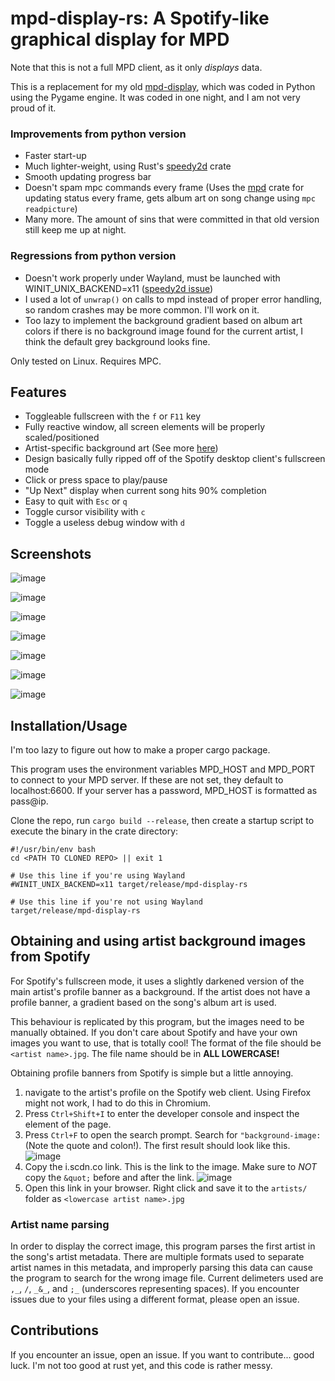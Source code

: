 # mpd-display-rs: A Spotify-like graphical display for MPD

Note that this is not a full MPD client, as it only *displays* data.

This is a replacement for my old [mpd-display](https://github.com/allylikesu/mpd-display), which was coded in Python using the Pygame engine. It was coded in one night, and I am not very proud of it.

### Improvements from python version
- Faster start-up
- Much lighter-weight, using Rust's [speedy2d](https://crates.io/crates/speedy2d) crate
- Smooth updating progress bar
- Doesn't spam mpc commands every frame (Uses the [mpd](https://crates.io/crates/mpd) crate for updating status every frame, gets album art on song change using `mpc readpicture`)
- Many more. The amount of sins that were committed in that old version still keep me up at night.
### Regressions from python version
- Doesn't work properly under Wayland, must be launched with WINIT_UNIX_BACKEND=x11 ([speedy2d issue](https://github.com/QuantumBadger/Speedy2D/issues/112))
- I used a lot of `unwrap()` on calls to mpd instead of proper error handling, so random crashes may be more common. I'll work on it.
- Too lazy to implement the background gradient based on album art colors if there is no background image found for the current artist, I think the default grey background looks fine.

Only tested on Linux. Requires MPC.

## Features
- Toggleable fullscreen with the `f` or `F11` key
- Fully reactive window, all screen elements will be properly scaled/positioned
- Artist-specific background art (See more [here](#obtaining-and-using-artist-background-images-from-spotify))
- Design basically fully ripped off of the Spotify desktop client's fullscreen mode
- Click or press space to play/pause
- "Up Next" display when current song hits 90% completion
- Easy to quit with `Esc` or `q`
- Toggle cursor visibility with `c`
- Toggle a useless debug window with `d`

## Screenshots
![image](img/1.png)

![image](img/2.png)

![image](img/3.png)

![image](img/4.png)

![image](img/5.png)

![image](img/6.png)

![image](img/7.png)

## Installation/Usage
I'm too lazy to figure out how to make a proper cargo package.

This program uses the environment variables MPD_HOST and MPD_PORT to connect to your MPD server. If these are not set, they default to localhost:6600. If your server has a password, MPD_HOST is formatted as pass@ip.

Clone the repo, run `cargo build --release`, then create a startup script to execute the binary in the crate directory:
```
#!/usr/bin/env bash
cd <PATH TO CLONED REPO> || exit 1

# Use this line if you're using Wayland
#WINIT_UNIX_BACKEND=x11 target/release/mpd-display-rs

# Use this line if you're not using Wayland
target/release/mpd-display-rs
```

## Obtaining and using artist background images from Spotify
For Spotify's fullscreen mode, it uses a slightly darkened version of the main artist's profile banner as a background.
If the artist does not have a profile banner, a gradient based on the song's album art is used.

This behaviour is replicated by this program, but the images need to be manually obtained.
If you don't care about Spotify and have your own images you want to use, that is totally cool!
The format of the file should be `<artist name>.jpg`.
The file name should be in **ALL LOWERCASE!**

Obtaining profile banners from Spotify is simple but a little annoying. 
1. navigate to the artist's profile on the Spotify web client. Using Firefox might not work, I had to do this in Chromium.
2. Press `Ctrl+Shift+I` to enter the developer console and inspect the element of the page.
3. Press `Ctrl+F` to open the search prompt. Search for `"background-image:` (Note the quote and colon!). The first result should look like this.
![image](img/background.png)
4. Copy the i.scdn.co link. This is the link to the image. Make sure to *NOT* copy the `&quot;` before and after the link.
![image](img/background2.png)
5. Open this link in your browser. Right click and save it to the `artists/` folder as `<lowercase artist name>.jpg`

### Artist name parsing
In order to display the correct image, this program parses the first artist in the song's artist metadata. There are multiple formats used to separate artist names in this metadata, and improperly parsing this data can cause the program to search for the wrong image file. Current delimeters used are `,_`, `/`, `_&_`, and `;_` (underscores representing spaces). If you encounter issues due to your files using a different format, please open an issue.

## Contributions
If you encounter an issue, open an issue. If you want to contribute... good luck. I'm not too good at rust yet, and this code is rather messy.
